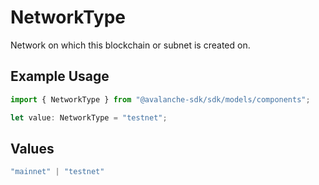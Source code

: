 # NetworkType

Network on which this blockchain or subnet is created on.

## Example Usage

```typescript
import { NetworkType } from "@avalanche-sdk/sdk/models/components";

let value: NetworkType = "testnet";
```

## Values

```typescript
"mainnet" | "testnet"
```